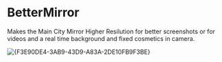 # BetterMirror

Makes the Main City Mirror Higher Resilution for better screenshots or for videos and a real time background and fixed cosmetics in camera.

![{F3E90DE4-3AB9-43D9-A83A-2DE10FB9F3BE}](https://github.com/user-attachments/assets/8610e581-8277-4b35-994b-1a8db1958b0d)

  
